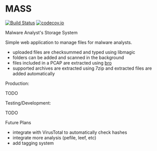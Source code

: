 # MASS

[![Build Status](https://travis-ci.org/mkerins/mass.svg?branch=develop)](https://travis-ci.org/mkerins/mass)
[![codecov.io](http://codecov.io/github/mkerins/mass/coverage.svg?branch=develop)](http://codecov.io/github/mkerins/mass?branch=develop)

Malware Analyst's Storage System

Simple web application to manage files for malware analysts.

- uploaded files are checksummed and typed using libmagic
- folders can be added and scanned in the background
- files included in a PCAP are extracted using [bro](https://www.bro.org)
- supported archives are extracted using 7zip and extracted files are added automatically

Production:

TODO

Testing/Development:

TODO


Future Plans

- integrate with VirusTotal to automatically check hashes
- integrate more analysis (pefile, leef, etc)
- add tagging system
